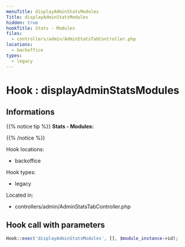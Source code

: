 ```yaml
---
menuTitle: displayAdminStatsModules
Title: displayAdminStatsModules
hidden: true
hookTitle: Stats - Modules
files:
  - controllers/admin/AdminStatsTabController.php
locations:
  - backoffice
types:
  - legacy
---
```


# Hook : displayAdminStatsModules

## Informations

{{% notice tip %}}
**Stats - Modules:** 


{{% /notice %}}

Hook locations: 
  - backoffice

Hook types: 
  - legacy

Located in: 
  - controllers/admin/AdminStatsTabController.php

## Hook call with parameters

```php
Hook::exec('displayAdminStatsModules', [], $module_instance->id);
```